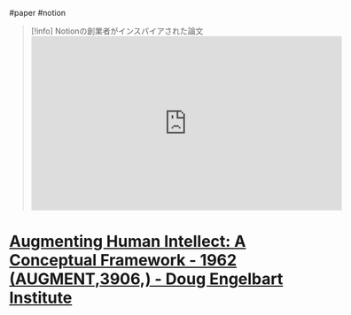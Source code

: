 #paper #notion
> [!info]  Notionの創業者がインスパイアされた論文 <iframe width="560" height="315" src="https://www.youtube.com/embed/6soNEcjVSIc?si=hc2s3uKFL2KJ32bz" title="YouTube video player" frameborder="0" allow="accelerometer; autoplay; clipboard-write; encrypted-media; gyroscope; picture-in-picture; web-share" referrerpolicy="strict-origin-when-cross-origin" allowfullscreen></iframe>
# [Augmenting Human Intellect: A Conceptual Framework - 1962 (AUGMENT,3906,) - Doug Engelbart Institute](https://dougengelbart.org/pubs/augment-3906.html)

		